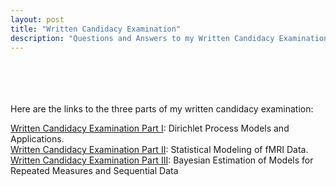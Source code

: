 ```yaml
---
layout: post
title: "Written Candidacy Examination"
description: "Questions and Answers to my Written Candidacy Examination" 
---
```


<br><br><br><br>
Here are the links to the three parts of my written candidacy examination:


<a href="/assets/files/CandidacyWrittenExaminationPart1.pdf"> Written Candidacy Examination Part I</a>: Dirichlet Process Models and Applications.
<br>
<a href="/assets/files/CandidacyWrittenExaminationPart2.pdf"> Written Candidacy Examination Part II</a>: Statistical Modeling of fMRI Data.
<br>
<a href="/assets/files/CandidacyWrittenExaminationPart3.pdf"> Written Candidacy Examination Part III</a>: Bayesian Estimation of Models for Repeated Measures and Sequential Data 
<br>
<br><br><br><br><br><br><br><br><br><br><br><br><br><br>




